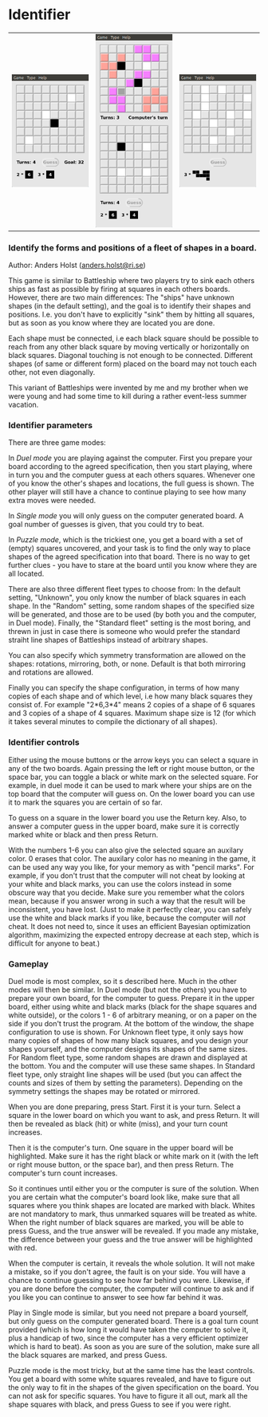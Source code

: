 # Identifier

<table>
<tr>
<td><img src="https://raw.githubusercontent.com/Anders-Holst/sgt-puzzles-aho-extensions/main/identifier1.png"></td>
<td><img src="https://raw.githubusercontent.com/Anders-Holst/sgt-puzzles-aho-extensions/main/identifier2.png"></td>
<td><img src="https://raw.githubusercontent.com/Anders-Holst/sgt-puzzles-aho-extensions/main/identifier3.png"></td>
</tr>
</table>

### Identify the forms and positions of a fleet of shapes in a board.

Author: Anders Holst (anders.holst@ri.se)

This game is similar to Battleship where two players try to sink each
others ships as fast as possible by firing at squares in each others
boards. However, there are two main differences: The "ships" have
unknown shapes (in the default setting), and the goal is to identify
their shapes and positions. I.e. you don't have to explicitly "sink"
them by hitting all squares, but as soon as you know where they are
located you are done.

Each shape must be connected, i.e each black square should be possible
to reach from any other black square by moving vertically or
horizontally on black squares. Diagonal touching is not enough to be
connected. Different shapes (of same or different form) placed on the
board may not touch each other, not even diagonally.

This variant of Battleships were invented by me and my brother when we
were young and had some time to kill during a rather event-less summer
vacation.

### Identifier parameters

There are three game modes: 

In *Duel mode* you are playing against the computer. First you prepare
your board according to the agreed specification, then you start
playing, where in turn you and the computer guess at each others
squares. Whenever one of you know the other's shapes and locations,
the full guess is shown. The other player will still have a chance to
continue playing to see how many extra moves were needed.

In *Single mode* you will only guess on the computer generated board. A
goal number of guesses is given, that you could try to beat.

In *Puzzle mode*, which is the trickiest one, you get a board with a set
of (empty) squares uncovered, and your task is to find the only way to
place shapes of the agreed specification into that board. There is no
way to get further clues - you have to stare at the board until you
know where they are all located.

There are also three different fleet types to choose from: In the
default setting, "Unknown", you only know the number of black squares
in each shape. In the "Random" setting, some random shapes of the
specified size will be generated, and those are to be used (by both
you and the computer, in Duel mode). Finally, the "Standard fleet"
setting is the most boring, and threwn in just in case there is
someone who would prefer the standard straiht line shapes of
Battleships instead of arbitrary shapes.

You can also specify which symmetry transformation are allowed on the
shapes: rotations, mirroring, both, or none. Default is that both
mirroring and rotations are allowed.

Finally you can specify the shape configuration, in terms of how many
copies of each shape and of which level, i.e how many black squares
they consist of. For example "2\*6,3\*4" means 2 copies of a shape of 6
squares and 3 copies of a shape of 4 squares. Maximum shape size is 12
(for which it takes several minutes to compile the dictionary of all
shapes).

### Identifier controls

Either using the mouse buttons or the arrow keys you can select a
square in any of the two boards. Again pressing the left or right
mouse button, or the space bar, you can toggle a black or white mark
on the selected square. For example, in duel mode it can be used to
mark where your ships are on the top board that the computer will
guess on. On the lower board you can use it to mark the squares you
are certain of so far.

To guess on a square in the lower board you use the Return key. Also,
to answer a computer guess in the upper board, make sure it is
correctly marked white or black and then press Return.

With the numbers 1-6 you can also give the selected square an auxilary
color. 0 erases that color. The auxilary color has no meaning in the
game, it can be used any way you like, for your memory as with "pencil
marks". For example, if you don't trust that the computer will not
cheat by looking at your white and black marks, you can use the colors
instead in some obscure way that you decide. Make sure you remember
what the colors mean, because if you answer wrong in such a way that
the result will be inconsistent, you have lost. (Just to make it
perfectly clear, you can safely use the white and black marks if you
like, because the computer will *not* cheat. It does not need to,
since it uses an efficient Bayesian optimization algorithm, maximizing
the expected entropy decrease at each step, which is difficult for
anyone to beat.)

### Gameplay

Duel mode is most complex, so it s described here. Much in the other
modes will then be similar. In Duel mode (but not the others) you have
to prepare your own board, for the computer to guess. Prepare it in
the upper board, either using white and black marks (black for the
shape squares and white outside), or the colors 1 - 6 of arbitrary
meaning, or on a paper on the side if you don't trust the program. At
the bottom of the window, the shape configuration to use is shown. For
Unknown fleet type, it only says how many copies of shapes of how many
black squares, and you design your shapes yourself, and the computer
designs its shapes of the same sizes. For Random fleet type, some
random shapes are drawn and displayed at the bottom. You and the
computer will use these same shapes. In Standard fleet type, only
straight line shapes will be used (but you can affect the counts and
sizes of them by setting the parameters). Depending on the symmetry
settings the shapes may be rotated or mirrored.

When you are done preparing, press Start. First it is your
turn. Select a square in the lower board on which you want to ask, and
press Return. It will then be revealed as black (hit) or white (miss),
and your turn count increases.

Then it is the computer's turn. One square in the upper board will be
highlighted. Make sure it has the right black or white mark on it (with
the left or right mouse button, or the space bar), and then press
Return. The computer's turn count increases.

So it continues until either you or the computer is sure of the
solution.  When you are certain what the computer's board look like,
make sure that all squares where you think shapes are located are
marked with black.  Whites are not mandatory to mark, thus unmarked
squares will be treated as white. When the right number of black
squares are marked, you will be able to press Guess, and the true
answer will be revealed. If you made any mistake, the difference
between your guess and the true answer will be highlighted with red.

When the computer is certain, it reveals the whole solution. It will
not make a mistake, so if you don't agree, the fault is on your
side. You will have a chance to continue guessing to see how far
behind you were. Likewise, if you are done before the computer, the
computer will continue to ask and if you like you can continue to
answer to see how far behind it was.

Play in Single mode is similar, but you need not prepare a board
yourself, but only guess on the computer generated board. There is a
goal turn count provided (which is how long it would have taken the
computer to solve it, plus a handicap of two, since the computer has a
very efficient optimizer which is hard to beat). As soon as you are
sure of the solution, make sure all the black squares are marked, and
press Guess.

Puzzle mode is the most tricky, but at the same time has the least
controls. You get a board with some white squares revealed, and have
to figure out the only way to fit in the shapes of the given
specification on the board. You can not ask for specific squares. You
have to figure it all out, mark all the shape squares with black, and
press Guess to see if you were right.
